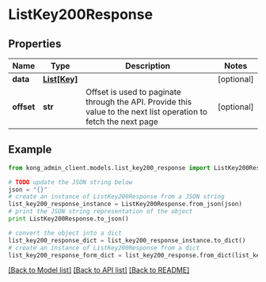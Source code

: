 # ListKey200Response


## Properties

Name | Type | Description | Notes
------------ | ------------- | ------------- | -------------
**data** | [**List[Key]**](Key.md) |  | [optional] 
**offset** | **str** | Offset is used to paginate through the API. Provide this value to the next list operation to fetch the next page | [optional] 

## Example

```python
from kong_admin_client.models.list_key200_response import ListKey200Response

# TODO update the JSON string below
json = "{}"
# create an instance of ListKey200Response from a JSON string
list_key200_response_instance = ListKey200Response.from_json(json)
# print the JSON string representation of the object
print ListKey200Response.to_json()

# convert the object into a dict
list_key200_response_dict = list_key200_response_instance.to_dict()
# create an instance of ListKey200Response from a dict
list_key200_response_form_dict = list_key200_response.from_dict(list_key200_response_dict)
```
[[Back to Model list]](../README.md#documentation-for-models) [[Back to API list]](../README.md#documentation-for-api-endpoints) [[Back to README]](../README.md)


